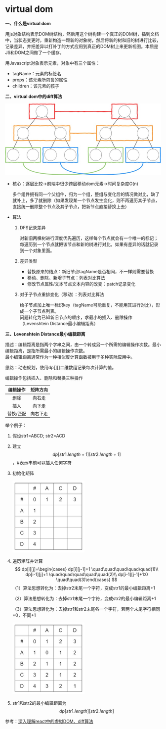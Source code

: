 # virtual dom

**一、什么是virtual dom**

用js对象结构表示DOM树结构，然后用这个树构建一个真正的DOM树，插到文档中，当状态变更时，重新构造一颗新的对象树，然后将新的树和旧的树进行比较，记录差异，并把差异以打补丁的方式应用到真正的DOM树上来更新视图。本质是JS和DOM之间做了一个缓存。

用Javascript对象表示元素，对象中有三个属性：

- tagName：元素的标签名
- props：该元素所包含的属性
- children：该元素的孩子

**二、virtual dom中的diff算法**

<img src="\Images\diff算法.jpg" style="zoom:80%;" />

- 核心：逐层比较→前端中很少跨层移动dom元素→时间复杂度O(n)

  多个组件拥有同一个父组件，归为一个组，整组与变化后的情况做对比，缺了就补上，多了就删除（如果发现某一个节点发生变化，则不再遍历其子节点，直接统一删除整个节点及其子节点，把新节点直接替换上去）

- 算法

  1. DFS记录差异

     对新旧两棵树进行深度优先遍历，这样每个节点就会有一个唯一的标记；每遍历到一个节点就把该节点和新的树进行对比，如果有差异的话就记录到一个对象里面。

  2. 差异类型

     - 替换原来的结点：新旧节点tagName是否相同，不一样则需要替换  
     - 移动、删除、新增子节点：列表对比算法  
     - 修改节点属性/文本节点文本内容的改变：patch记录变化

  3. 对于子节点重排变化（移动）：列表对比算法

     给子节点加上唯一标识key（tagName可能重复，不能用其进行对比），形成一个子节点列表。  
     问题转化为已知新旧节点的顺序，求最小的插入、删除操作（Levenshtein Distance最小编辑距离）

**三、Levenshtein Distance最小编辑距离**

描述：编辑距离是指两个字串之间，由一个转成另一个所需的编辑操作次数。最小编辑距离，是指所需最小的编辑操作次数。  
最小编辑距离通常作为一种相似度计算函数被用于多种实际应用中。

思路：动态规划，使用dp[][]二维数组记录每次计算的值。

编辑操作包括插入、删除和替换三种操作

| 编辑操作  | 矩阵方向 |
| :-------: | :------: |
|   删除    |  向右走  |
|   插入    |  向下走  |
| 替换/匹配 | 向右下走 |

举个例子：

1. 假设str1=ABCD; str2=ACD

2. 建立$$dp[str1.length+1][str2.length+1]$$，#表示串前可以插入任何字符

3. 初始化矩阵

   <img src="\Images\diff矩阵1.jpg" style="zoom:80%;" />

4. 遍历矩阵并计算
   $$
dp[i][j]=\begin{cases} dp[i][j-1]+1 \quad\quad\quad\quad\quad(1)\\ dp[i-1][j]+1 \quad\quad\quad\quad\quad(2)\\ dp[i-1][j-1]+1:0 \quad\quad(3)\end{cases}
   $$
   （1）算法思想转化为：去掉str2末尾一个字符，变成str1的最小编辑距离+1

   （2）算法思想转化为：去掉str1末尾一个字符，变成str2的最小编辑距离+1

   （3）算法思想转化为：去掉str1和str2末尾各一个字符，若两个末尾字符相同+0，不同+1

   <img src="\Images\diff矩阵2.jpg" style="zoom:80%;" />

5. str1和str2的最小编辑距离为$$dp[str1.length][str2.length]$$



参考：[深入理解react中的虚拟DOM、diff算法](https://www.cnblogs.com/zhuzhenwei918/p/7271305.html)